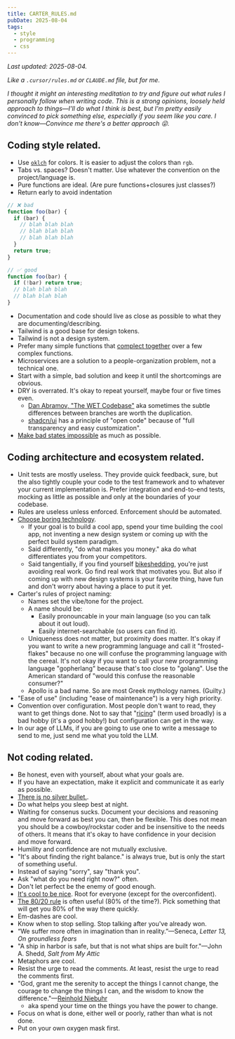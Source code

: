 ```yaml
---
title: CARTER_RULES.md
pubDate: 2025-08-04
tags:
  - style
  - programming
  - css
---
```


_Last updated: 2025-08-04._

_Like a `.cursor/rules.md` or `CLAUDE.md` file, but for me._

_I thought it might an interesting meditation to try and figure out what rules I personally follow when writing code. This is a _strong opinions, loosely held_ approach to things—I'll do what I think is best, but I'm pretty easily convinced to pick something else, especially if you seem like you care. I don't know—Convince me there's a better approach 😜._

## Coding style related.
* Use [`oklch`](https://evilmartians.com/chronicles/oklch-in-css-why-quit-rgb-hsl) for colors. It is easier to adjust the colors than `rgb`.
* Tabs vs. spaces? Doesn't matter. Use whatever the convention on the project/language is.
* Pure functions are ideal. (Are pure functions+closures just classes?)
* Return early to avoid indentation

```js
// ❌ bad
function foo(bar) {
  if (bar) {
    // blah blah blah
    // blah blah blah
    // blah blah blah
  }
  return true;
}

// ✅ good
function foo(bar) {
  if (!bar) return true;
  // blah blah blah
  // blah blah blah
}
```

* Documentation and code should live as close as possible to what they are documenting/describing.
* Tailwind is a good base for design tokens.
* Tailwind is not a design system.
* Prefer many simple functions that [complect together](https://www.infoq.com/presentations/Simple-Made-Easy/) over a few complex functions.
* Microservices are a solution to a people-organization problem, not a technical one.
* Start with a simple, bad solution and keep it until the shortcomings are obvious.
* DRY is overrated. It's okay to repeat yourself, maybe four or five times even.
  * [Dan Abramov, "The WET Codebase"](https://overreacted.io/the-wet-codebase/) aka sometimes the subtle differences between branches are worth the duplication.
  * [shadcn/ui](https://ui.shadcn.com/docs) has a principle of "open code" because of "full transparency and easy customization".
* [Make bad states impossible](https://lexi-lambda.github.io/blog/2019/11/05/parse-don-t-validate/) as much as possible.

## Coding architecture and ecosystem related.
* Unit tests are mostly useless. They provide quick feedback, sure, but the also tightly couple your code to the test framework and to whatever your current implementation is. Prefer integration and end-to-end tests, mocking as little as possible and only at the boundaries of your codebase.
* Rules are useless unless enforced. Enforcement should be automated.
* [Choose boring technology](https://boringtechnology.club/). 
  * If your goal is to build a cool app, spend your time building the cool app, not inventing a new design system or coming up with the perfect build system paradigm. 
  * Said differently, "do what makes you money." aka do what differentiates you from your competitors.
  * Said tangentially, if you find yourself [bikeshedding](https://en.wikipedia.org/wiki/Law_of_triviality), you're just avoiding real work. Go find real work that motivates you. But also if coming up with new design systems is your favorite thing, have fun and don't worry about having a place to put it yet.
* Carter's rules of project naming:
  * Names set the vibe/tone for the project.
  * A name should be:
    * Easily pronouncable in your main language (so you can talk about it out loud).
    * Easily internet-searchable (so users can find it).
  * Uniqueness does not matter, but proximity does matter. It's okay if you want to write a new programming language and call it "frosted-flakes" because no one will confuse the programming language with the cereal. It's not okay if you want to call your new programming language "gopherlang" because that's too close to "golang". Use the American standard of "would this confuse the reasonable consumer?"
  * Apollo is a bad name. So are most Greek mythology names. (Guilty.)
* "Ease of use" (including "ease of maintenance") is a very high priority.
* Convention over configuration. Most people don't want to read, they want to get things done. Not to say that "[ricing](https://www.reddit.com/r/unixporn)" (term used broadly) is a bad hobby (it's a good hobby!) but configuration can get in the way.
* In our age of LLMs, if you are going to use one to write a message to send to me, just send me what you told the LLM.


## Not coding related.
* Be honest, even with yourself, about what your goals are. 
* If you have an expectation, make it explicit and communicate it as early as possible.
* [There is no silver bullet.](https://en.wikipedia.org/wiki/No_Silver_Bullet).
* Do what helps you sleep best at night.
* Waiting for consenus sucks. Document your decisions and reasoning and move forward as best you can, then be flexible. This does not mean you should be a cowboy/rockstar coder and be insensitive to the needs of others. It means that it's okay to have confidence in your decision and move forward. 
* Humility and confidence are not mutually exclusive.
* "It's about finding the right balance." is always true, but is only the start of something useful.
* Instead of saying "sorry", say "thank you".
* Ask "what do you need right now?" often.
* Don't let perfect be the enemy of good enough.
* [It's cool to be nice](https://catskull.net/its-cool-to-be-nice.html). Root for everyone (except for the overconfident).
* [The 80/20 rule](https://en.wikipedia.org/wiki/Pareto_principle) is often useful (80% of the time?). Pick something that will get you 80% of the way there quickly.
* Em-dashes are cool.
* Know when to stop selling. Stop talking after you've already won.
* “We suffer more often in imagination than in reality.”—Seneca, _Letter 13, On groundless fears_
* "A ship in harbor is safe, but that is not what ships are built for."—John A. Shedd, _Salt from My Attic_
* Metaphors are cool.
* Resist the urge to read the comments. At least, resist the urge to read the comments first.
* "God, grant me the serenity to accept the things I cannot change, the courage to change the things I can, and the wisdom to know the difference."—[Reinhold Niebuhr](https://en.wikipedia.org/wiki/Serenity_Prayer)
  * aka spend your time on the things you have the power to change.
* Focus on what is done, either well or poorly, rather than what is not done.
* Put on your own oxygen mask first.
